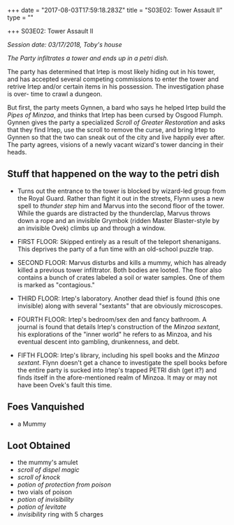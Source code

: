 +++
date = "2017-08-03T17:59:18.283Z"
title = "S03E02: Tower Assault II"
type = ""

+++
S03E02: Tower Assault II

_Session date: 03/17/2018, Toby's house_

_The Party infiltrates a tower and ends up in a petri dish._

<!--more-->

The party has determined that Irtep is most likely hiding out in his tower, and has accepted several competing commissions to enter the tower and retrive Irtep and/or certain items in his possession. The investigation phase is over- time to crawl a dungeon.

But first, the party meets Gynnen, a bard who says he helped Irtep build the _Pipes of Minzoa_, and thinks that Irtep has been cursed by Osgood Flumph. Gynnen gives the party a specialized _Scroll of Greater Restoration_ and asks that they find Irtep, use the scroll to remove the curse, and bring Irtep to Gynnen so that the two can sneak out of the city and live happily ever after. The party agrees, visions of a newly vacant wizard's tower dancing in their heads.

## Stuff that happened on the way to the petri dish

* Turns out the entrance to the tower is blocked by wizard-led group from the Royal Guard. Rather than fight it out in the streets, Flynn uses a new spell to _thunder step_ him and Marvus into the second floor of the tower. While the guards are distracted by the thunderclap, Marvus throws down a rope and an invisible Grymbok (ridden Master Blaster-style by an invisible Ovek) climbs up and through a window.

* FIRST FLOOR: Skipped entirely as a result of the teleport shenanigans. This deprives the party of a fun time with an old-school puzzle trap.

* SECOND FLOOR: Marvus disturbs and kills a mummy, which has already killed a previous tower infiltrator. Both bodies are looted. The floor also contains a bunch of crates labeled a soil or water samples. One of them is marked as "contagious."

* THIRD FLOOR: Irtep's laboratory. Another dead thief is found (this one invisible) along with several "sextants" that are obviously microscopes.

* FOURTH FLOOR: Irtep's bedroom/sex den and fancy bathroom. A journal is found that details Irtep's construction of the _Minzoa sextant_, his explorations of the "inner world" he refers to as Minzoa, and his eventual descent into gambling, drunkenness, and debt. 

* FIFTH FLOOR: Irtep's library, including his spell books and the  _Minzoa sextant_. Flynn doesn't get a chance to investigate the spell books before the entire party is sucked into Irtep's trapped PETRI dish (get it?) and finds itself in the afore-mentioned realm of Minzoa. It may or may not have been Ovek's fault this time.

## Foes Vanquished

* a Mummy

## Loot Obtained

* the mummy's amulet
* _scroll of dispel magic_
* _scroll of knock_
* _potion of protection from poison_
* two vials of poison
* _potion of invisibility_
* _potion of levitate_
* _invisibility_ ring with 5 charges